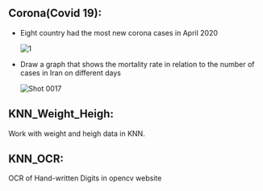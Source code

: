 ## Corona(Covid 19):
- Eight country had the most new corona cases in April 2020

    ![1](https://user-images.githubusercontent.com/76804160/164118220-ffe83552-258e-46b9-a100-94a6f50c67f9.png)

- Draw a graph that shows the mortality rate in relation to the number of cases in Iran on different days

  ![Shot 0017](https://user-images.githubusercontent.com/76804160/164118560-985d8c3a-dd4f-4f09-a293-4f681f43d31d.png)

## KNN_Weight_Heigh:
Work with weight and heigh data in KNN.

## KNN_OCR:
OCR of Hand-written Digits in opencv website
